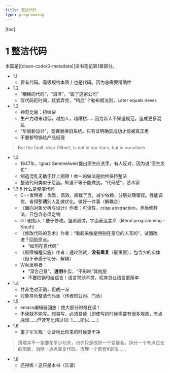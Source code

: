 ```yaml
---
title: 整洁代码
type: programming
---
```


[toc]
# 1 整洁代码
本篇是[[clean-code/0-metadata]]读书笔记第1章部分。
- 1.1
  - 要有代码。高级规约本质上也是代码。因为总需要精确性
- 1.2
  - “糟糕的代码”，“沼泽”，“毁了这家公司”
  - 写代码赶时间，赶紧弄完，“稍后”？勒布朗法则，Later equals never.
- 1.3
  - 神奇比喻：扭纹柴
  - 生产力越来越低，越加人，越糟糕……因为新人不知道规范，造成更多混乱
  - “华丽新设计”，竞赛替换旧系统。只有证明确实成功才能被真正用
  - 不要都甩锅给产品经理
> But the fault, dear Dilbert, is not in our stars, but in ourselves.

- 1.3
  - 1847年，Ignaz Semmelweis提出医生应洗手，有人反对，因为说“医生太忙”
  - 制造混乱无助于赶上期限！唯一的做法是始终保持整洁
  - 整洁代码类似于绘画。知道不等于能做到。“代码感”，艺术家
- 1.3.5 什么是整洁代码
  - C++发明者：优雅，高效，直截了当，减少依赖，分层处理错误。性能调优，省得**引诱**别人乱做优化。做好一件事（解耦合）
  - 《面向对象分析与设计》作者：可读性，crisp abstraction，矛盾修辞法，只包含必须之物
  - OTI创始人：便于修改。强调测试，字面表达含义（literal programming - Knuth）
  - 《修改代码的艺术》作者：“看起来像是特别在意它的人写的”，试图改进？回到原点。
    - “如何在意代码”
  - 《极限编程实施》作者：通过测试，**没有重复**（最重要），包含少的实体（但不矛盾于切分、解耦）
  - Wiki发明者：
    - “深合己意”，**透明**朴实，“不影响”其他层
    - 不要把锅甩给语言！语言冥顽不灵，程序员让语言更简单
- 1.4
  - 并非绝对正确，但成一派
  - 对象导师整洁代码派（作者的公司、门派）
- 1.5
  - emacs编辑器回放：绝大部分时候在读！
  - 不读就不能写。想易写，必须易读（即使写的时候需要有很多规章，有点麻烦……但读写比超过10: 1……所以……）
- 1.6
  - 童子军军规：让营地比你来的时候更干净
> 清理并不一定要花多少功夫，也许只是改好一个变量名，拆分一个有点过长的函数，消除一点点重复代码，清理一个嵌套if语句……

- 1.8
  - 还得练！这只是本书（乐谱）